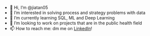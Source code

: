 - 👋 Hi, I’m @jiatan05
- 👀 I’m interested in solving process and strategy problems with data
- 🌱 I’m currently learning SQL, ML and Deep Learning
- 💞️ I’m looking to work on projects that are in the public health field
- 📫 How to reach me: dm me on [LinkedIn](https://www.linkedin.com/in/jia-tan-2027794a/)!

<!---
jiatan05/jiatan05 is a ✨ special ✨ repository because its `README.md` (this file) appears on your GitHub profile.
You can click the Preview link to take a look at your changes.
--->
